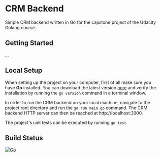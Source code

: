 # CRM Backend

Simple CRM backend written in Go for the capstone project of the Udacity Golang course.

## Getting Started

...

## Local Setup

When setting up the project on your computer, first of all make sure you have **Go** installed. You can download the latest version 
[here](https://go.dev/dl/) and verify the installation by running the `go version` command in a terminal window.

In order to run the CRM backend on your local machine, navigate to the project root directory and run the `go run main.go` command.
The CRM backend HTTP server can then be reached at http://localhost:3000.

The project's unit tests can be executed by running `go test`.

## Build Status

[![Go](https://github.com/stefan-cimander/crm-backend/actions/workflows/build.yml/badge.svg)](https://github.com/stefan-cimander/crm-backend/actions/workflows/build.yml)